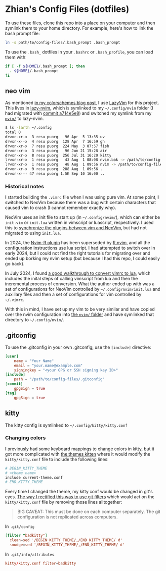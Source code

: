 # Zhian's Config Files (dotfiles)

To use these files, clone this repo into a place on your computer and then
symlink them to your home directory. For example, here's how to link the bash
prompt file:

```sh
ln -s path/to/config-files/.bash_prompt .bash_prompt
```

To use the `.bash_` dotfiles in your `.bashrc` or `.bash_profile`, you can load
them with:

```bash
if [ -f ${HOME}/.bash_prompt ]; then
  . ${HOME}/.bash_prompt
fi
```

## neo vim

As mentioned [in my colorschemes blog
post](https://zkamvar.netlify.app/blog/neovim-colorscheme/), I use
[LazyVim](https://www.lazyvim.org/) for this project. This lives in
[lazy-nvim](lazy-nvim/), which is symlinked to my `~/.config/nvim` folder (I
had migrated with
[commit a714e5e8](https://codeberg.org/zkamvar/config-files/commit/a714e5e8c90a2cad9e2550cde8843382ba2f13bd))
and switched my symlink from my [`nvim/`](nvim) to lazy-nvim.

```sh
$ ls -larth ~/.config
total 0
drwxr-xr-x  3 resu puorg   96 Apr  5 13:35 uv
drwxr-x--x  4 resu puorg  128 Apr  7 16:59 gh
drwxr-xr-x  7 resu puorg  224 May  3 07:57 fish
drwxr-xr-x  3 resu puorg   96 Jun 21 15:28 air
drwxr-xr-x  8 resu puorg  256 Jul 31 16:20 kitty
lrwxr-xr-x  1 resu puorg   43 Aug  1 08:08 nvim.bak -> /path/to/config-files/nvim/
lrwxr-xr-x  1 resu puorg   48 Aug  1 09:56 nvim -> /path/to/config-files/lazy-nvim/
drwxr-xr-x  9 resu puorg  288 Aug  1 09:56 .
drwxr-x--- 47 resu puorg 1.5K Sep 10 16:00 ..
```

### Historical notes

I started building the `.vimrc` file when I was using pure vim. At some point,
I switched to NeoVim because there was a bug with certain characters that caused
vim to crash (I cannot remember exactly why).

NeoVim uses an init file to start up (in `~/.config/nvim/`), which can either
be `init.vim` or `init.lua` written in vimscript or luascript, respectively.
I used this to [synchronize the plugins between vim and
NeoVim](https://www.baeldung.com/linux/vim-neovim-configs), but had not migrated
to using `init.lua`.

In 2024, the [Nvim-R plugin](https://github.com/jalvesaq/Nvim-R/)
has been superseded by [R.nvim](https://github.com/R-nvim/R.nvim), and all the
configuration instructions use lua script. I had attempted to switch over in
early 2024, but I could not find the right tutorials for migrating over and
ended up borking my nvim setup (but because I had this repo, I could easily
go back).

In July 2024, I found [a good walkthrough to convert vimrc to
lua](https://www.imaginaryrobots.net/posts/2021-04-17-converting-vimrc-to-lua/),
which includes the inital steps of calling vimscript from lua and then the
incremental process of conversion. What the author ended up with was a set of
configurations for NeoVim controlled by `~/.config/nvim/init.lua` and auxillary
files and then a set of configurations for vim controlled by `~/.vimrc`.

With this in mind, I have set up my vim to be very similar and have copied over
the nvim configuration into [the `nvim/` folder](nvim) and have symlinked that
directory to `~/.config/nvim/`.

## .gitconfig

To use the .gitconfig in your own .gitconfig, use the `[include]` directive:

```toml
[user]
    name = "Your Name"
    email = "your.name@example.com"
    signingkey = "<your GPG or SSH signing key ID>"
[include]
    path = "/path/to/config-files/.gitconfig"
[commit]
    gpgSign = true
[tag]
    gpgSign = true
```

## kitty

The kitty config is symlinked to `~/.config/kitty/kitty.conf`

### Changing colors

I previously had some keyboard mappings to change colors in kitty, but it got
more complicated with [the themes kitten](https://sw.kovidgoyal.net/kitty/kittens/themes/)
where it would modify the `kitty/kitty.conf` file to include the following lines:

```sh
# BEGIN_KITTY_THEME
# <theme name>
include current-theme.conf
# END_KITTY_THEME
```

Every time I changed the theme, my kitty conf would be changed in git's eyes.
[The way I rectified this was to use git
filters](https://stackoverflow.com/a/5272721/2752888) which would act on the
`kitty/kitty.conf` file by removing those lines alltogether:

> BIG CAVEAT: This must be done on each computer separately. The git
> configuration is not replicated across computers.

In `.git/config`

```toml
[filter "badkitty"]
  clean=sed '/BEGIN_KITTY_THEME/,/END_KITTY_THEME/ d'
  smudge=sed '/BEGIN_KITTY_THEME/,/END_KITTY_THEME/ d'
```

In `.git/info/attributes`

```toml
kitty/kitty.conf filter=badkitty
```
